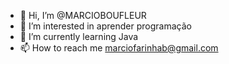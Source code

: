 - 👋 Hi, I’m @MARCIOBOUFLEUR
- 👀 I’m interested in  aprender  programação
- 🌱 I’m currently learning Java
- 📫 How to reach me marciofarinhab@gmail.com

<!---
MFBOUFLEUR/MFBOUFLEUR is a ✨ special ✨ repository because its `README.md` (this file) appears on your GitHub profile.
You can click the Preview link to take a look at your changes.
--->
